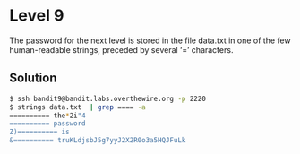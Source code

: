 # Level 9

The password for the next level is stored in the file data.txt in one of the few human-readable strings, preceded by several ‘=’ characters.

## Solution

```bash
$ ssh bandit9@bandit.labs.overthewire.org -p 2220
$ strings data.txt  | grep ==== -a
========== the*2i"4
========== password
Z)========== is
&========== truKLdjsbJ5g7yyJ2X2R0o3a5HQJFuLk
```
